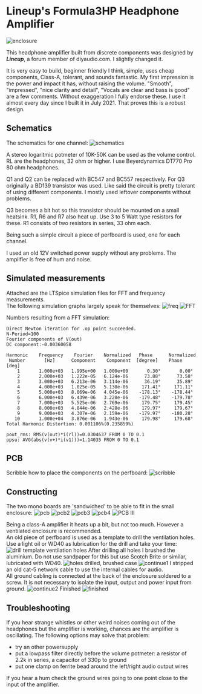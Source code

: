 # Lineup's Formula3HP Headphone Amplifier
![enclosure](https://github.com/Wanderingidea/Formula3HP/assets/42114791/b32013b2-bbdf-4d67-b492-3d04a94cd83f)

This headphone amplifier built from discrete components was designed by ***Lineup***, a forum member of diyaudio.com. I slightly changed it.

It is very easy to build, beginner friendly I think, simple, uses cheap components, Class-A, tolerant, and sounds fantastic. My first impression is the power and impact it has, without raising the volume.
"Smooth", "impressed", "nice clarity and detail", "Vocals are clear and bass is good" are a few comments. Without exaggeration I fully endorse these.
I use it almost every day since I built it in July 2021. That proves this is a robust design.

## Schematics
The schematics for one channel: 
![schematics](https://github.com/Wanderingidea/Formula3HP/assets/42114791/65f5c9c0-e7a2-48b0-9922-2b63acd67aeb)

A stereo logaritmic potmeter of 10K-50K can be used as the volume control. RL are the headphones, 32 ohm or higher. I use Beyerdynamics DT770 Pro 80 ohm headphones.

Q1 and Q2 can be replaced with BC547 and BC557 respectively. For Q3 originally a BD139 transistor was used. Like said the circuit is pretty tolerant of using different components. I mostly used leftover components without problems.

Q3 becomes a bit hot so this transistor should be mounted on a small heatsink. R1, R6 and R7 also heat up. Use 3 to 5 Watt type resistors for these.
R1 consists of two resistors in series, 33 ohm each.

Being such a simple circuit a piece of perfboard is used, one for each channel. 

I used an old 12V switched power supply without any problems. The amplifier is free of hum and noise.

## Simulated measurements
Attached are the LTSpice simulation files for FFT and frequency measurements.<br>
The following simulation graphs largely speak for themselves:
![freq](https://github.com/Wanderingidea/Formula3HP/assets/42114791/d846f060-2235-43ff-8285-8f24ddabe9b1)
![FFT](https://github.com/Wanderingidea/Formula3HP/assets/42114791/8869eeff-0b2d-4410-b776-b5d830df68fe)

Numbers resulting from a FFT simulation:
```
Direct Newton iteration for .op point succeeded.
N-Period=100
Fourier components of V(out)
DC component:-0.00360058

Harmonic	Frequency	 Fourier 	Normalized	 Phase  	Normalized
 Number 	  [Hz]   	Component	 Component	[degree]	Phase [deg]
    1   	1.000e+03	1.995e+00	1.000e+00	    0.30°	    0.00°
    2   	2.000e+03	1.222e-05	6.124e-06	   73.88°	   73.58°
    3   	3.000e+03	6.213e-06	3.114e-06	   36.19°	   35.89°
    4   	4.000e+03	1.025e-05	5.138e-06	  171.41°	  171.11°
    5   	5.000e+03	8.069e-06	4.045e-06	 -178.13°	 -178.44°
    6   	6.000e+03	6.439e-06	3.228e-06	 -179.48°	 -179.78°
    7   	7.000e+03	5.525e-06	2.769e-06	  179.75°	  179.45°
    8   	8.000e+03	4.844e-06	2.428e-06	  179.97°	  179.67°
    9   	9.000e+03	4.307e-06	2.159e-06	 -179.97°	 -180.28°
   10   	1.000e+04	3.876e-06	1.943e-06	  179.98°	  179.68°
Total Harmonic Distortion: 0.001106%(0.235859%)

pout_rms: RMS(v(out)*i(rl))=0.0304637 FROM 0 TO 0.1
ppsu: AVG(abs(v(v+)*i(v1)))=1.14035 FROM 0 TO 0.1
```
## PCB
Scribble how to place the components on the perfboard: 
![scribble](https://github.com/Wanderingidea/Formula3HP/assets/42114791/686955b2-00e0-478d-bd84-819655fadfc6)

## Constructing
The two mono boards are 'sandwiched' to be able to fit in the small enclosure: 
![pcb](https://github.com/Wanderingidea/Formula3HP/assets/42114791/1b2ba66b-7da3-4893-a40a-7efcb419cb2d)
![pcb2](https://github.com/Wanderingidea/Formula3HP/assets/42114791/80e815ee-e60c-4fdc-81f8-d1de0a170d27)
![pcb3](https://github.com/Wanderingidea/Formula3HP/assets/42114791/02e514fb-9108-4528-9636-f4b992dd2b5e)
![pcb4](https://github.com/Wanderingidea/Formula3HP/assets/42114791/c7687410-4a56-4196-9204-9ddd41ca83a1)
![PCB III](https://github.com/Wanderingidea/Formula3HP/assets/42114791/f95fc15f-fec3-4d1b-9151-618dc412b291)

Being a class-A amplifier it heats up a bit, but not too much. However a ventilated enclosure is recommended.<br>
An old piece of perfboard is used as a template to drill the ventilation holes. Use a light oil or WD40 as lubrication for the drill and take your time: 
![drill template ventilation holes](https://github.com/Wanderingidea/Formula3HP/assets/42114791/f5bde9fb-ae85-4198-98ce-5ff7408a41aa)
After drilling all holes I brushed the aluminium. Do not use sandpaper for this but use Scotch Brite or similar, lubricated with WD40.
![holes drilled, brushed case](https://github.com/Wanderingidea/Formula3HP/assets/42114791/22c1dd03-1e66-4f07-a598-7398deee0fc3)
![continue1](https://github.com/Wanderingidea/Formula3HP/assets/42114791/5d19626c-91e3-41de-9f99-5133ec7447cf)
I stripped an old cat-5 network cable to use the internal cables for audio.<br>
All ground cabling is connected at the back of the enclosure soldered to a screw. It is not necessary to isolate the input, output and power input from ground. 
![continue2](https://github.com/Wanderingidea/Formula3HP/assets/42114791/f13c28b0-7867-4b94-aac4-e926e6b4dd44)
Finished
![finished](https://github.com/Wanderingidea/Formula3HP/assets/42114791/f9ce640e-6cea-4e4c-9fc3-52ee081452ac)

## Troubleshooting
If you hear strange whistles or other weird noises coming out of the headphones but the amplifier is working, chances are the amplifier is oscillating.
The following options may solve that problem:
- try an other powersupply
- put a lowpass filter directly before the volume potmeter:
a resistor of 2.2k in series, a capacitor of 330p to ground
- put one clamp on ferrite bead around the left/right audio output wires

If you hear a hum check the ground wires going to one point close to the input of the amplifier.
